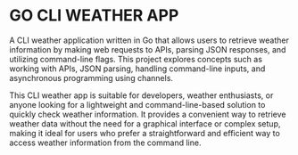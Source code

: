 # GO CLI WEATHER APP

A CLI weather application written in Go that allows users to retrieve weather information by making web requests to APIs, parsing JSON responses, and utilizing command-line flags. This project explores concepts such as working with APIs, JSON parsing, handling command-line inputs, and asynchronous programming using channels.

This CLI weather app is suitable for developers, weather enthusiasts, or anyone looking for a lightweight and command-line-based solution to quickly check weather information. It provides a convenient way to retrieve weather data without the need for a graphical interface or complex setup, making it ideal for users who prefer a straightforward and efficient way to access weather information from the command line.
